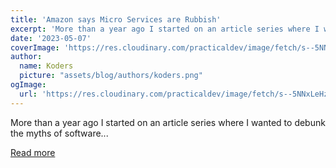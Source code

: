 ```yaml
---
title: 'Amazon says Micro Services are Rubbish'
excerpt: 'More than a year ago I started on an article series where I wanted to debunk the myths of software...'
date: '2023-05-07'
coverImage: 'https://res.cloudinary.com/practicaldev/image/fetch/s--5NNxLeHz--/c_imagga_scale,f_auto,fl_progressive,h_420,q_auto,w_1000/https://dev-to-uploads.s3.amazonaws.com/uploads/articles/cse3mzvswexkvee8dinj.jpeg'
author:
  name: Koders
  picture: "assets/blog/authors/koders.png"
ogImage:
  url: 'https://res.cloudinary.com/practicaldev/image/fetch/s--5NNxLeHz--/c_imagga_scale,f_auto,fl_progressive,h_420,q_auto,w_1000/https://dev-to-uploads.s3.amazonaws.com/uploads/articles/cse3mzvswexkvee8dinj.jpeg'
---
```


More than a year ago I started on an article series where I wanted to debunk the myths of software...

[Read more](https://dev.to/polterguy/amazon-says-micro-services-are-rubbish-1igm)
